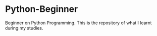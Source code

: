 # Python-Beginner
Beginner on Python Programming. This is the repository of what I learnt during my studies.
